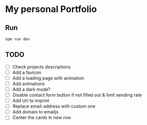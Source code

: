 # My personal Portfolio
## Run
```bash
npm run dev
```

## TODO
- [ ] Check projects descriptions
- [ ] Add a favicon
- [ ] Add a loading page with animation
- [ ] Add animations
- [ ] Add a dark mode?
- [ ] Disable contact form button if not filled out & limit sending rate
- [ ] Add Url to imprint
- [ ] Replace email-address with custom one
- [ ] Add domain to emailjs
- [ ] Center the cards in new row